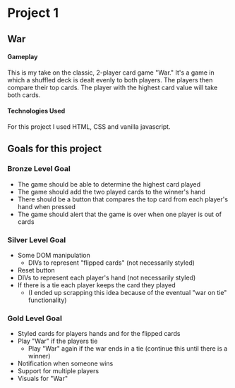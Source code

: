 # Project 1
## War
#### Gameplay
This is my take on the classic, 2-player card game "War." It's a game in which a shuffled deck is dealt evenly to both players. The players then compare their top cards. The player with the highest card value will take both cards.


#### Technologies Used
For this project I used HTML, CSS and vanilla javascript.

## Goals for this project

### Bronze Level Goal
- The game should be able to determine the highest card played
- The game should add the two played cards to the winner's hand
- There should be a button that compares the top card from each player's hand when pressed
- The game should alert that the game is over when one player is out of cards

### Silver Level Goal
- Some DOM manipulation
  * DIVs to represent "flipped cards" (not necessarily styled)
- Reset button
- DIVs to represent each player's hand (not necessarily styled)
- If there is a tie each player keeps the card they played
  * (I ended up scrapping this idea because of the eventual "war on tie" functionality)

### Gold Level Goal
- Styled cards for players hands and for the flipped cards
- Play "War" if the players tie
  * Play "War" again if the war ends in a tie (continue this until there is a winner)
- Notification when someone wins
- Support for multiple players
- Visuals for "War"
